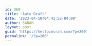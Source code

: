 ```yaml
---
id: 260
title: 'Auto Draft'
date: '2023-04-10T04:41:52-04:00'
author: SARAH
layout: post
guid: 'https://helloimsrah.com/?p=260'
permalink: '/?p=260'
---
```


